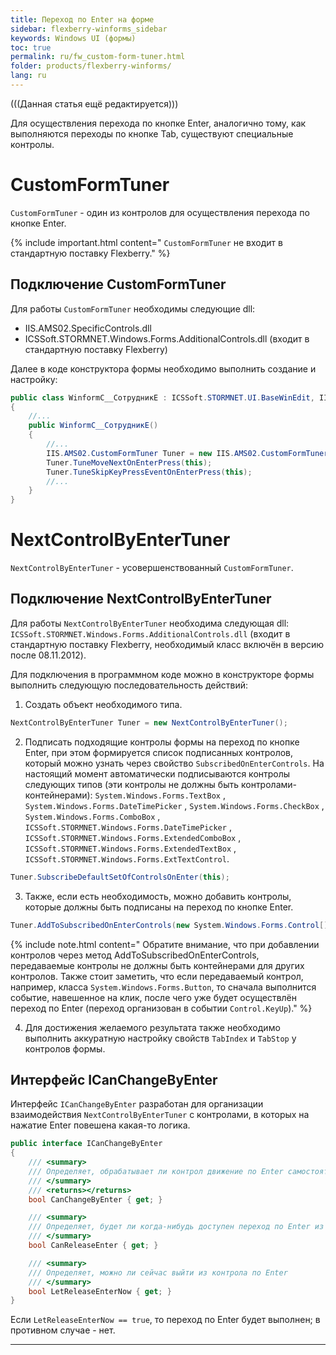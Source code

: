 ```yaml
---
title: Переход по Enter на форме
sidebar: flexberry-winforms_sidebar
keywords: Windows UI (формы)
toc: true
permalink: ru/fw_custom-form-tuner.html
folder: products/flexberry-winforms/
lang: ru
---
```


(((Данная статья ещё редактируется)))

Для осуществления перехода по кнопке Enter, аналогично тому, как выполняются переходы по кнопке Tab, существуют специальные контролы.

# CustomFormTuner
`CustomFormTuner` - один из контролов для осуществления перехода по кнопке Enter.

{% include important.html content="
`CustomFormTuner` не входит в стандартную поставку Flexberry." %}


## Подключение CustomFormTuner
Для работы `CustomFormTuner` необходимы следующие dll:
* IIS.AMS02.SpecificControls.dll
* ICSSoft.STORMNET.Windows.Forms.AdditionalControls.dll (входит в стандартную поставку Flexberry)

Далее в коде конструктора формы необходимо выполнить создание и настройку:

```cs
public class WinformC__СотрудникE : ICSSoft.STORMNET.UI.BaseWinEdit, IIS.TryDOEPOnEnter.DPDIC__СотрудникE
{
	//...
	public WinformC__СотрудникE()
	{
		//...
		IIS.AMS02.CustomFormTuner Tuner = new IIS.AMS02.CustomFormTuner();
		Tuner.TuneMoveNextOnEnterPress(this);
		Tuner.TuneSkipKeyPressEventOnEnterPress(this);
		//...
	}
}
```

# NextControlByEnterTuner
`NextControlByEnterTuner` - усовершенствованный `CustomFormTuner`.

## Подключение NextControlByEnterTuner
Для работы `NextControlByEnterTuner` необходима следующая dll: `ICSSoft.STORMNET.Windows.Forms.AdditionalControls.dll` (входит в стандартную поставку Flexberry, необходимый класс включён в версию после 08.11.2012).

Для подключения в программном коде можно в конструкторе формы выполнить следующую последовательность действий: 

1. Создать объект необходимого типа.

```csharp
NextControlByEnterTuner Tuner = new NextControlByEnterTuner();
```

2. Подписать подходящие контролы формы на переход по кнопке Enter, при этом формируется список подписанных контролов, который можно узнать через свойство `SubscribedOnEnterControls`. На настоящий момент автоматически подписываются контролы следующих типов (эти контролы не должны быть контролами-контейнерами): `System.Windows.Forms.TextBox` , `System.Windows.Forms.DateTimePicker` , `System.Windows.Forms.CheckBox` , `System.Windows.Forms.ComboBox` , `ICSSoft.STORMNET.Windows.Forms.DateTimePicker` , `ICSSoft.STORMNET.Windows.Forms.ExtendedComboBox` , `ICSSoft.STORMNET.Windows.Forms.ExtendedTextBox` , `ICSSoft.STORMNET.Windows.Forms.ExtTextControl`.
```cs
Tuner.SubscribeDefaultSetOfControlsOnEnter(this);
```
3. Также, если есть необходимость, можно добавить контролы, которые должны быть подписаны на переход по кнопке Enter.
```cs
Tuner.AddToSubscribedOnEnterControls(new System.Windows.Forms.Control[] {lsvРезультат, btnНайти};
```

{% include note.html content="
Обратите внимание, что при добавлении контролов через метод AddToSubscribedOnEnterControls, передаваемые контролы не должны быть контейнерами для других контролов. Также стоит заметить, что если передаваемый контрол, например, класса `System.Windows.Forms.Button`, то сначала выполнится событие, навешенное на клик, после чего уже будет осуществлён переход по Enter (переход организован в событии `Control.KeyUp`)." %}


4. Для достижения желаемого результата также необходимо выполнить аккуратную настройку свойств `TabIndex` и `TabStop` у контролов формы.

## Интерфейс ICanChangeByEnter
Интерфейс `ICanChangeByEnter` разработан для организации взаимодействия `NextControlByEnterTuner` с контролами, в которых на нажатие Enter повешена какая-то логика.

```cs
public interface ICanChangeByEnter
{
	/// <summary>
	/// Определяет, обрабатывает ли контрол движение по Enter самостоятельно
	/// </summary>
	/// <returns></returns>
	bool CanChangeByEnter { get; }

	/// <summary>
	/// Определяет, будет ли когда-нибудь доступен переход по Enter из контрола
	/// </summary>
	bool CanReleaseEnter { get; }

	/// <summary>
	/// Определяет, можно ли сейчас выйти из контрола по Enter
	/// </summary>
	bool LetReleaseEnterNow { get; }
}
```
Если `LetReleaseEnterNow == true`, то переход по Enter будет выполнен; в противном случае - нет.

----